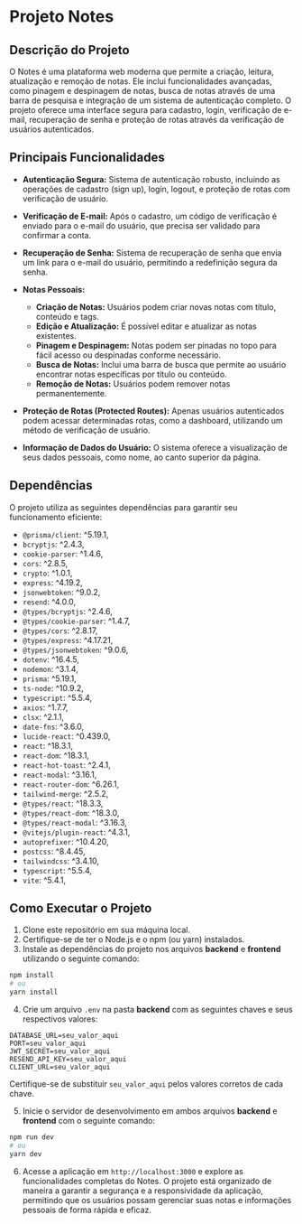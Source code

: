 # Projeto Notes

## Descrição do Projeto

O Notes é uma plataforma web moderna que permite a criação, leitura, atualização e remoção de notas. Ele inclui funcionalidades avançadas, como pinagem e despinagem de notas, busca de notas através de uma barra de pesquisa e integração de um sistema de autenticação completo. O projeto oferece uma interface segura para cadastro, login, verificação de e-mail, recuperação de senha e proteção de rotas através da verificação de usuários autenticados.

## Principais Funcionalidades

- **Autenticação Segura:** Sistema de autenticação robusto, incluindo as operações de cadastro (sign up), login, logout, e proteção de rotas com verificação de usuário.
- **Verificação de E-mail:** Após o cadastro, um código de verificação é enviado para o e-mail do usuário, que precisa ser validado para confirmar a conta.

- **Recuperação de Senha:** Sistema de recuperação de senha que envia um link para o e-mail do usuário, permitindo a redefinição segura da senha.

- **Notas Pessoais:**

  - **Criação de Notas:** Usuários podem criar novas notas com título, conteúdo e tags.
  - **Edição e Atualização:** É possível editar e atualizar as notas existentes.
  - **Pinagem e Despinagem:** Notas podem ser pinadas no topo para fácil acesso ou despinadas conforme necessário.
  - **Busca de Notas:** Inclui uma barra de busca que permite ao usuário encontrar notas específicas por título ou conteúdo.
  - **Remoção de Notas:** Usuários podem remover notas permanentemente.

- **Proteção de Rotas (Protected Routes):** Apenas usuários autenticados podem acessar determinadas rotas, como a dashboard, utilizando um método de verificação de usuário.

- **Informação de Dados do Usuário:** O sistema oferece a visualização de seus dados pessoais, como nome, ao canto superior da página.

## Dependências

O projeto utiliza as seguintes dependências para garantir seu funcionamento eficiente:

- `@prisma/client`: ^5.19.1,
- `bcryptjs`: ^2.4.3,
- `cookie-parser`: ^1.4.6,
- `cors`: ^2.8.5,
- `crypto`: ^1.0.1,
- `express`: ^4.19.2,
- `jsonwebtoken`: ^9.0.2,
- `resend`: ^4.0.0,
- `@types/bcryptjs`: ^2.4.6,
- `@types/cookie-parser`: ^1.4.7,
- `@types/cors`: ^2.8.17,
- `@types/express`: ^4.17.21,
- `@types/jsonwebtoken`: ^9.0.6,
- `dotenv`: ^16.4.5,
- `nodemon`: ^3.1.4,
- `prisma`: ^5.19.1,
- `ts-node`: ^10.9.2,
- `typescript`: ^5.5.4,
- `axios`: ^1.7.7,
- `clsx`: ^2.1.1,
- `date-fns`: ^3.6.0,
- `lucide-react`: ^0.439.0,
- `react`: ^18.3.1,
- `react-dom`: ^18.3.1,
- `react-hot-toast`: ^2.4.1,
- `react-modal`: ^3.16.1,
- `react-router-dom`: ^6.26.1,
- `tailwind-merge`: ^2.5.2,
- `@types/react`: ^18.3.3,
- `@types/react-dom`: ^18.3.0,
- `@types/react-modal`: ^3.16.3,
- `@vitejs/plugin-react`: ^4.3.1,
- `autoprefixer`: ^10.4.20,
- `postcss`: ^8.4.45,
- `tailwindcss`: ^3.4.10,
- `typescript`: ^5.5.4,
- `vite`: ^5.4.1,

## Como Executar o Projeto

1. Clone este repositório em sua máquina local.
2. Certifique-se de ter o Node.js e o npm (ou yarn) instalados.
3. Instale as dependências do projeto nos arquivos **backend** e **frontend** utilizando o seguinte comando:

```bash
npm install
# ou
yarn install
```

4. Crie um arquivo `.env` na pasta **backend** com as seguintes chaves e seus respectivos valores:

```env
DATABASE_URL=seu_valor_aqui
PORT=seu_valor_aqui
JWT_SECRET=seu_valor_aqui
RESEND_API_KEY=seu_valor_aqui
CLIENT_URL=seu_valor_aqui
```

Certifique-se de substituir `seu_valor_aqui` pelos valores corretos de cada chave.

5. Inicie o servidor de desenvolvimento em ambos arquivos **backend** e **frontend** com o seguinte comando:

```bash
npm run dev
# ou
yarn dev
```

6. Acesse a aplicação em `http://localhost:3000` e explore as funcionalidades completas do Notes. O projeto está organizado de maneira a garantir a segurança e a responsividade da aplicação, permitindo que os usuários possam gerenciar suas notas e informações pessoais de forma rápida e eficaz.
